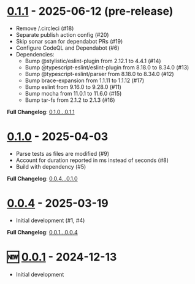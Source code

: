 # [0.1.1](https://github.com/kenherring/bats-test-runner/releases/tag/0.1.1) - 2025-06-12 (pre-release)

* Remove /.circleci (#18)
* Separate publish action config (#20)
* Skip sonar scan for dependabot PRs (#19)
* Configure CodeQL and Dependabot (#6)
* Dependencies:
    * Bump @stylistic/eslint-plugin from 2.12.1 to 4.4.1 (#14)
    * Bump @typescript-eslint/eslint-plugin from 8.18.0 to 8.34.0 (#13)
    * Bump @typescript-eslint/parser from 8.18.0 to 8.34.0 (#12)
    * Bump brace-expansion from 1.1.11 to 1.1.12 (#17)
    * Bump eslint from 9.16.0 to 9.28.0 (#11)
    * Bump mocha from 11.0.1 to 11.6.0 (#15)
    * Bump tar-fs from 2.1.2 to 2.1.3 (#16)

**Full Changelog**: [0.1.0...0.1.1](https://github.com/kenherring/bats-test-runner/compare/0.1.0...0.1.1)

# [0.1.0](https://github.com/kenherring/bats-test-runner/releases/tag/0.1.0) - 2025-04-03

* Parse tests as files are modified (#9)
* Account for duration reported in ms instead of seconds (#8)
* Build with dependency (#5)

**Full Changelog**: [0.0.4...0.1.0](https://github.com/kenherring/bats-test-runner/compare/0.0.4...0.1.0)

# [0.0.4](https://github.com/kenherring/bats-test-runner/releases/tag/0.0.4) - 2025-03-19

* Initial development (#1, #4)

**Full Changelog**: [0.0.1...0.0.4](https://github.com/kenherring/bats-test-runner/compare/0.0.1...0.0.4)

# 🆕 [0.0.1](https://github.com/kenherring/bats-test-runner/releases/tag/0.0.1) - 2024-12-13

* Initial development
